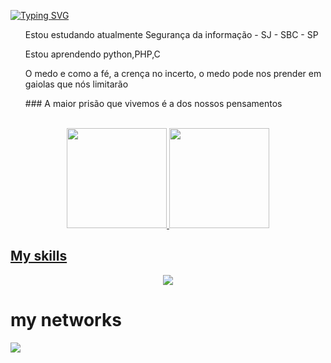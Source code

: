 [![Typing SVG](https://readme-typing-svg.demolab.com?font=Oswald&size=24&pause=1000&center=true&vCenter=true&width=425&lines=Olá+me+chamo+Gabriel+Gomes+Da+Silva;Sou+estudante+apaixonado+de+Cibersegurança)](https://git.io/typing-svg)
<br>
<p size="16"> 
  <ul>Estou estudando atualmente Segurança da informação - SJ - SBC - SP</ul>
  <ul>Estou aprendendo python,PHP,C</ul>
</p>

<p>
  <ul>O medo e como a fé, a crença no incerto, o medo pode nos prender em gaiolas que nós limitarão</ul>
  <ul>### A maior prisão que vivemos é a dos nossos pensamentos</ul>
</p><br>

 <div align="center">
  <a href="https://github.com/EduardaPires">
  <img height="160em" src="https://github-readme-stats.vercel.app/api?username=Gomesgaab&show_icons=true&theme=dracula&include_all_commits=true&count_private=true"/>
  <img height="160em" src="https://github-readme-stats.vercel.app/api/top-langs/?username=Gomesgaab&layout=compact&langs_count=7&theme=dracula"/>
</div>


## My skills

<p align="center">
  <a href="https://skillicons.dev">
    <img src="https://skillicons.dev/icons?i=cs,linux,mysql,html,css,php,flutter" />
  </a>
</p>

# my networks

<a href="www.linkedin.com/in/gabriel-gomes-da-silva-7471aa27a/" target="_blank"><img src="https://img.shields.io/badge/linkedin-%230077B5.svg?style=for-the-badge&logo=linkedin&logoColor=White" target="_blank"></a>
